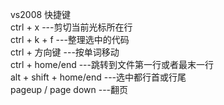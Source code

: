 vs2008 快捷键 </br>
ctrl + x ---剪切当前光标所在行</br>
ctrl + k + f ---整理选中的代码</br>
ctrl + 方向键  ---按单词移动</br>
ctrl + home/end ---跳转到文件第一行或者最末一行</br>
alt + shift + home/end ---选中都行首或行尾</br>
pageup / page down ---翻页</br>
